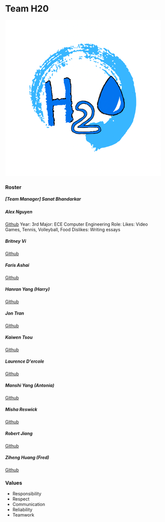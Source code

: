 # Team H20
![H20_Logo](./branding/team_logo.png)

### Roster

##### [Team Manager] Sanat Bhandarkar

##### Alex Nguyen
[Github](https://github.com/AlexNguyenJJ)
Year: 3rd
Major: ECE Computer Engineering
Role: 
Likes: Video Games, Tennis, Volleyball, Food
Dislikes: Writing essays

##### Britney Vi
[Github](https://github.com/BritneyVi)

##### Faris Ashai
[Github](https://github.com/farisashai)

##### Hanran Yang (Harry)
[Github](https://github.com/Hay-Harry)

##### Jon Tran
[Github](https://github.com/fjontran)

##### Kaiwen Tsou
[Github](https://github.com/RainbowPangolin)

##### Laurence D'ercole
[Github](https://github.com/Laurence777)

##### Manshi Yang (Antonia)
[Github](https://github.com/AntoniaY31)

##### Misha Reswick
[Github](https://github.com/mreswick)

##### Robert Jiang
[Github](https://github.com/treeebooor)

##### Ziheng Huang (Fred)
[Github](https://github.com/hzhfred)

### Values
 - Responsibility
 - Respect
 - Communication
 - Reliability
 - Teamwork
